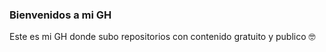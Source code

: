 ### Bienvenidos a mi GH

Este es mi GH donde subo repositorios con contenido gratuito y publico 🤓


